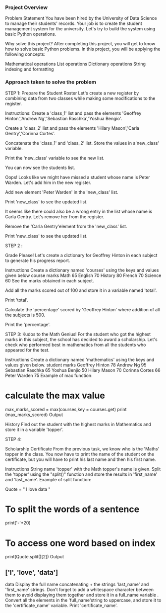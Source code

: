 ### Project Overview

 Problem Statement
You have been hired by the University of Data Science to manage their students' records. Your job is to create the student management system for the university. Let's try to build the system using basic Python operations.

Why solve this project?
After completing this project, you will get to know how to solve basic Python problems. In this project, you will be applying the following concepts:

Mathematical operations
List operations
Dictionary operations
String indexing and formatting


### Approach taken to solve the problem

 STEP 1: 
Prepare the Student Roster
Let's create a new register by combining data from two classes while making some modifications to the register.

Instructions:
Create a 'class_1' list and pass the elements 'Geoffrey Hinton','Andrew Ng','Sebastian Raschka','Yoshua Bengio'.

Create a 'class_2' list and pass the elements 'Hilary Mason','Carla Gentry','Corinna Cortes'.

Concatenate the 'class_1' and 'class_2' list. Store the values in a'new_class' variable.

Print the 'new_class' variable to see the new list.

You can now see the students list.

Oops! Looks like we might have missed a student whose name is Peter Warden. Let's add him in the new register.

Add new element 'Peter Warden' in the 'new_class' list.

Print 'new_class' to see the updated list.

It seems like there could also be a wrong entry in the list whose name is Carla Gentry. Let's remove her from the register.

Remove the 'Carla Gentry'element from the 'new_class' list.

Print 'new_class' to see the updated list.

STEP 2 :

Grade Please!
Let's create a dictionary for Geoffrey Hinton in each subject to generate his progress report.

Instructions
Create a dictionary named 'courses' using the keys and values given below
course	marks
Math	65
English	70
History	80
French	70
Science	60
See the marks obtained in each subject.

Add all the marks scored out of 100 and store it in a variable named 'total'.

Print 'total'.

Calculate the 'percentage' scored by 'Geoffrey Hinton' where addition of all the subjects is 500.

Print the 'percentage'.

STEP 3: 
Kudos to the Math Genius!
For the student who got the highest marks in this subject, the school has decided to award a scholarship. Let's check who performed best in mathematics from all the students who appeared for the test.

Instructions
Create a dictionary named 'mathematics' using the keys and values given below.
student	marks
Geoffrey Hinton	78
Andrew Ng	95
Sebastian Raschka	65
Yoshua Benjio	50
Hilary Mason	70
Corinna Cortes	66
Peter Warden	75
Example of max function:
# calculate the max value

max_marks_scored = max(courses,key = courses.get)
print (max_marks_scored)
Output

History
Find out the student with the highest marks in Mathematics and store it in a variable 'topper'.


STEP 4: 

Scholarship Certificate
From the previous task, we know who is the 'Maths' topper in the class. You now have to print the name of the student on the certificate, but you will have to print his last name and then his first name.

Instructions
String name 'topper' with the Math topper's name is given.
Split the 'topper' using the "split()" function and store the results in 'first_name' and 'last_name'.
Example of split function:

Quote = " I love data "
# To split the words of a sentence
print('-'*20)
# To access one word based on index
print(Quote.split()[2])
Output

['I', 'love', 'data']
--------------------
data
Display the full name concatenating + the strings 'last_name' and 'first_name' strings. Don't forget to add a whitespace character between them to avoid displaying them together and store it in a full_name variable .
Convert all the elements in the 'full_name'string to uppercase, and store it to the 'certificate_name' variable.
Print 'certificate_name'.


